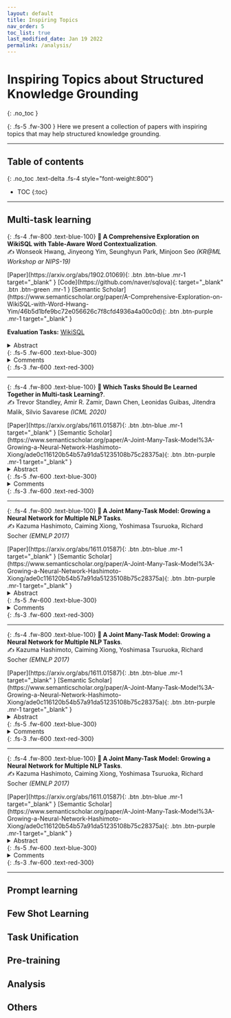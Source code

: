 ```yaml
---
layout: default
title: Inspiring Topics
nav_order: 5
toc_list: true
last_modified_date: Jan 19 2022
permalink: /analysis/
---
```


# Inspiring Topics about Structured Knowledge Grounding
{: .no_toc }

{: .fs-5 .fw-300 }
Here we present a collection of papers with inspiring topics that may help structured knowledge grounding. 


---

## Table of contents
{: .no_toc .text-delta .fs-4 style="font-weight:800"}

- TOC
{:toc}


---

## Multi-task learning
{: .fs-4 .fw-800 .text-blue-100}
**📜 A Comprehensive Exploration on WikiSQL with Table-Aware Word Contextualization**. <br> ✍ Wonseok Hwang, Jinyeong Yim, Seunghyun Park, Minjoon Seo
 *(KR@ML Workshop ar NIPS-19)*

<span class="fs-2">
   [Paper](https://arxiv.org/abs/1902.01069){: .btn .btn-blue .mr-1 target="_blank" } 
   [Code](https://github.com/naver/sqlova){: target="_blank" .btn .btn-green .mr-1 }
   [Semantic Scholar](https://www.semanticscholar.org/paper/A-Comprehensive-Exploration-on-WikiSQL-with-Word-Hwang-Yim/46b5d1bfe9bc72e056626c7f8cfd4936a4a00c0d){: .btn .btn-purple .mr-1 target="_blank" }
</span> 

**Evaluation Tasks:** [WikiSQL](/datasets#wikisql)

<details markdown="block">
  <summary>Abstract</summary>
  {: .fs-3 .text-delta .text-blue-100}
  ```
  We present SQLOVA, the first Natural-language-to-SQL (NL2SQL) model to achieve human performance in WikiSQL dataset. We revisit and discuss diverse popular methods in NL2SQL literature, take a full advantage of BERT (Devlin et al., 2018) through an effective table contextualization method, and coherently combine them, outperforming the previous state of the art by 8.2% and 2.5% in logical form and execution accuracy, respectively. We particularly note that BERT with a seq2seq decoder leads to a poor performance in the task, indicating the importance of a careful design when using such large pretrained models. We also provide a comprehensive analysis on the dataset and our model, which can be helpful for designing future NL2SQL datsets and models. We especially show that our model’s performance is near the upper bound in WikiSQL, where we observe that a large portion of the evaluation errors are due to wrong annotations, and our model is already exceeding human performance by 1.3% in execution accuracy.
  ``` 
</details> 
{: .fs-5 .fw-600 .text-blue-300}

<details markdown="block">
  <summary>Comments</summary>
  {: .fs-3 .text-delta .text-red-100}
</details> 
{: .fs-3 .fw-600 .text-red-300}

---

{: .fs-4 .fw-800 .text-blue-100}
**📜 Which Tasks Should Be Learned Together in Multi-task Learning?**. <br> ✍ Trevor Standley, Amir R. Zamir, Dawn Chen, Leonidas Guibas, Jitendra Malik, Silvio Savarese
 *(ICML 2020)*

<span class="fs-2">
   [Paper](https://arxiv.org/abs/1611.01587){: .btn .btn-blue .mr-1 target="_blank" } 
   [Semantic Scholar](https://www.semanticscholar.org/paper/A-Joint-Many-Task-Model%3A-Growing-a-Neural-Network-Hashimoto-Xiong/ade0c116120b54b57a91da51235108b75c28375a){: .btn .btn-purple .mr-1 target="_blank" }
</span> 

<details markdown="block">
  <summary>Abstract</summary>
  {: .fs-3 .text-delta .text-blue-100}
  ```
  Transfer and multi-task learning have traditionally focused on either a single source-target pair or very few, similar tasks. Ideally, the linguistic levels of morphology, syntax and semantics would benefit each other by being trained in a single model. We introduce such a joint many-task model together with a strategy for successively growing its depth to solve increasingly complex tasks. All layers include shortcut connections to both word representations and lower-level task predictions. We use a simple regularization term to allow for optimizing all model weights to improve one task's loss without exhibiting catastrophic interference of the other tasks. Our single end-to-end trainable model obtains state-of-the-art results on chunking, dependency parsing, semantic relatedness and textual entailment. It also performs competitively on POS tagging. Our dependency parsing layer relies only on a single feed-forward pass and does not require a beam search.
  ``` 
</details> 
{: .fs-5 .fw-600 .text-blue-300}

<details markdown="block">
  <summary>Comments</summary>
  {: .fs-3 .text-delta .text-red-100}
</details> 
{: .fs-3 .fw-600 .text-red-300}

---

{: .fs-4 .fw-800 .text-blue-100}
**📜 A Joint Many-Task Model: Growing a Neural Network for Multiple NLP Tasks**. <br> ✍ Kazuma Hashimoto, Caiming Xiong, Yoshimasa Tsuruoka, Richard Socher
 *(EMNLP 2017)*

<span class="fs-2">
   [Paper](https://arxiv.org/abs/1611.01587){: .btn .btn-blue .mr-1 target="_blank" } 
   [Semantic Scholar](https://www.semanticscholar.org/paper/A-Joint-Many-Task-Model%3A-Growing-a-Neural-Network-Hashimoto-Xiong/ade0c116120b54b57a91da51235108b75c28375a){: .btn .btn-purple .mr-1 target="_blank" }
</span> 

<details markdown="block">
  <summary>Abstract</summary>
  {: .fs-3 .text-delta .text-blue-100}
  ```
  Transfer and multi-task learning have traditionally focused on either a single source-target pair or very few, similar tasks. Ideally, the linguistic levels of morphology, syntax and semantics would benefit each other by being trained in a single model. We introduce such a joint many-task model together with a strategy for successively growing its depth to solve increasingly complex tasks. All layers include shortcut connections to both word representations and lower-level task predictions. We use a simple regularization term to allow for optimizing all model weights to improve one task's loss without exhibiting catastrophic interference of the other tasks. Our single end-to-end trainable model obtains state-of-the-art results on chunking, dependency parsing, semantic relatedness and textual entailment. It also performs competitively on POS tagging. Our dependency parsing layer relies only on a single feed-forward pass and does not require a beam search.
  ``` 
</details> 
{: .fs-5 .fw-600 .text-blue-300}

<details markdown="block">
  <summary>Comments</summary>
  {: .fs-3 .text-delta .text-red-100}
</details> 
{: .fs-3 .fw-600 .text-red-300}

---

{: .fs-4 .fw-800 .text-blue-100}
**📜 A Joint Many-Task Model: Growing a Neural Network for Multiple NLP Tasks**. <br> ✍ Kazuma Hashimoto, Caiming Xiong, Yoshimasa Tsuruoka, Richard Socher
 *(EMNLP 2017)*

<span class="fs-2">
   [Paper](https://arxiv.org/abs/1611.01587){: .btn .btn-blue .mr-1 target="_blank" } 
   [Semantic Scholar](https://www.semanticscholar.org/paper/A-Joint-Many-Task-Model%3A-Growing-a-Neural-Network-Hashimoto-Xiong/ade0c116120b54b57a91da51235108b75c28375a){: .btn .btn-purple .mr-1 target="_blank" }
</span> 

<details markdown="block">
  <summary>Abstract</summary>
  {: .fs-3 .text-delta .text-blue-100}
  ```
  Transfer and multi-task learning have traditionally focused on either a single source-target pair or very few, similar tasks. Ideally, the linguistic levels of morphology, syntax and semantics would benefit each other by being trained in a single model. We introduce such a joint many-task model together with a strategy for successively growing its depth to solve increasingly complex tasks. All layers include shortcut connections to both word representations and lower-level task predictions. We use a simple regularization term to allow for optimizing all model weights to improve one task's loss without exhibiting catastrophic interference of the other tasks. Our single end-to-end trainable model obtains state-of-the-art results on chunking, dependency parsing, semantic relatedness and textual entailment. It also performs competitively on POS tagging. Our dependency parsing layer relies only on a single feed-forward pass and does not require a beam search.
  ``` 
</details> 
{: .fs-5 .fw-600 .text-blue-300}

<details markdown="block">
  <summary>Comments</summary>
  {: .fs-3 .text-delta .text-red-100}
</details> 
{: .fs-3 .fw-600 .text-red-300}

---

{: .fs-4 .fw-800 .text-blue-100}
**📜 A Joint Many-Task Model: Growing a Neural Network for Multiple NLP Tasks**. <br> ✍ Kazuma Hashimoto, Caiming Xiong, Yoshimasa Tsuruoka, Richard Socher
 *(EMNLP 2017)*

<span class="fs-2">
   [Paper](https://arxiv.org/abs/1611.01587){: .btn .btn-blue .mr-1 target="_blank" } 
   [Semantic Scholar](https://www.semanticscholar.org/paper/A-Joint-Many-Task-Model%3A-Growing-a-Neural-Network-Hashimoto-Xiong/ade0c116120b54b57a91da51235108b75c28375a){: .btn .btn-purple .mr-1 target="_blank" }
</span> 

<details markdown="block">
  <summary>Abstract</summary>
  {: .fs-3 .text-delta .text-blue-100}
  ```
  Transfer and multi-task learning have traditionally focused on either a single source-target pair or very few, similar tasks. Ideally, the linguistic levels of morphology, syntax and semantics would benefit each other by being trained in a single model. We introduce such a joint many-task model together with a strategy for successively growing its depth to solve increasingly complex tasks. All layers include shortcut connections to both word representations and lower-level task predictions. We use a simple regularization term to allow for optimizing all model weights to improve one task's loss without exhibiting catastrophic interference of the other tasks. Our single end-to-end trainable model obtains state-of-the-art results on chunking, dependency parsing, semantic relatedness and textual entailment. It also performs competitively on POS tagging. Our dependency parsing layer relies only on a single feed-forward pass and does not require a beam search.
  ``` 
</details> 
{: .fs-5 .fw-600 .text-blue-300}

<details markdown="block">
  <summary>Comments</summary>
  {: .fs-3 .text-delta .text-red-100}
</details> 
{: .fs-3 .fw-600 .text-red-300}

---

## Prompt learning
## Few Shot Learning
## Task Unification
## Pre-training
## Analysis
## Others